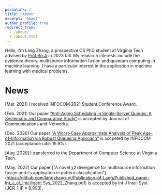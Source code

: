 ```yaml
---
permalink: /
title: "About"
excerpt: "About"
author_profile: true
redirect_from: 
  - /about/
  - /about.html
---
```


Hello, I'm Lang Zhang, a prospective CS PhD student at Virginia Tech advised by [Prof.Bo Ji](https://people.cs.vt.edu/boji/) in 2023 fall. My research interests include the evidence theory, multisource information fusion and quantum computing in machine learning. I have a particular interest in the application in machine learning with medical problems. 






News
======

[Mar. 2021] I received INFOCOM 2021 Student Conference Award.

[Feb. 2021] Our paper [“Anti-Aging Scheduling in Single-Server Queues: A Systematic and Comparative Study”](https://zhongdong1994.github.io/files/JCN_AoI.pdf) is accepted by Journal of Communications and Networks.

[Dec. 2020] Our paper [“A Worst-Case Approximate Analysis of Peak Age-of-Information via Robust Queueing Approach”](https://zhongdong1994.github.io/files/Approximte_Robust-Queueing_Analysis_of_PAoI.pdf) is accpeted by INFOCOM 2021  (acceptance rate: 19.9%).

[Aug. 2020] I transferred to the Department of Computer Science at Virginia Tech. 

[May. 2022] Our paper ["A novel χ2 divergence for multisource information fusion and its application in pattern classification"](https://github.com/langzhang-vt/Publication-of-Lang/Published_paper-Int_J_of_Intelligent Sys_2022_Zhang.pdf) is accepted by Int J Intell Syst. (JCR-1 IF = 8.993).
